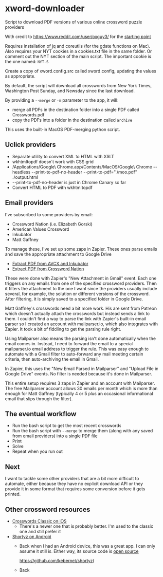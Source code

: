 # xword-downloader
Script to download PDF versions of various online crossword puzzle providers

With credit to https://www.reddit.com/user/oxguy3/ for the [starting point](https://www.reddit.com/r/crossword/comments/dqtnca/my_automatic_nyt_crossword_downloading_script/)

Requires installation of jq and coreutils (for the gdate functions on Mac). Also requires your NYT cookies in a cookies.txt file in the same folder. Or comment out the NYT section of the main script. The important cookie is the one named: `NYT-S`

Create a copy of xword.config.src called xword.config, updating the values as appropriate.

By default, the script will download all crosswords from New York Times, Washington Post Sunday, and Newsday since the last download.

By providing a `--merge` or `-m` parameter to the app, it will:

- merge all PDFs in the destination folder into a single PDF called Crosswords.pdf
- copy the PDFs into a folder in the destination called `archive`

This uses the built-in MacOS PDF-merging python script.

## Uclick providers

- Separate utility to convert XML to HTML with XSLT
- wkhtmltopdf doesn't work with CSS grid
- /Applications/Google\ Chrome.app/Contents/MacOS/Google\ Chrome --headless --print-to-pdf-no-header --print-to-pdf="./moo.pdf" ./output.html
- --print-to-pdf-no-header is just in Chrome Canary so far
- Convert HTML to PDF with wkhtmltopdf

## Email providers

I've subscribed to some providers by email:

- Crossword Nation (i.e. Elizabeth Gorski)
- American Values Crossword
- Inkubator
- Matt Gaffney

To manage these, I've set up some zaps in Zapier. These ones parse emails and save the appropriate attachment to Google Drive

- [Extract PDF from AVCX and Inkubator](https://zapier.com/shared/bb19d3831467fdf7210a835e8b14e0d80842b4c6)
- [Extract PDF from Crossword Nation](https://zapier.com/shared/d2ded7c36035204ee7c164ffc51fd3e4ad825bef)

These were done with Zapier's "New Attachment in Gmail" event. Each one triggers on any emails from one of the specified crossword providers. Then it filters the attachment to the one I want since the providers usually include several, for example, the solution or different versions of the crossword. After filtering, it is simply saved to a specified folder in Google Drive.

Matt Gaffney's crosswords need a bit more work. His are sent from Patreon which doesn't actually attach the crosswords but instead sends a link to them. I couldn't find a way to parse the link with Zapier's built-in email parser so I created an account with mailparser.io, which also integrates with Zapier. It took a bit of fiddling to get the parsing rule right.

Using Mailparser also means the parsing isn't done automatically when the email comes in. Instead, I need to forward the email to a special mailparser.io email address to trigger the rule. This was easy enough to automate with a Gmail filter to auto-forward any mail meeting certain criteria, then auto-archiving the email in Gmail.

In Zapier, this uses the "New Email Parsed in Mailparser" and "Upload File in Google Drive" events. No filter is needed because it's done in Mailparser.

This entire setup requires 3 zaps in Zapier and an account with Mailparser. The free Mailparser account allows 30 emails per month which is more than enough for Matt Gaffney (typically 4 or 5 plus an occasional informational email that slips through the filter).

## The eventual workflow

- Run the bash script to get the most recent crosswords
- Run the bash script with `--merge` to merge them (along with any saved from email providers) into a single PDF file
- Print
- Solve
- Repeat when you run out

## Next

I want to tackle some other providers that are a bit more difficult to automate, either because they have no explicit download API or they provide it in some format that requires some conversion before it gets printed.

## Other crossword resources

- [Crosswords Classic on iOS](https://apps.apple.com/us/app/crosswords-classic/id284036524)
  - There's a newer one that is probably better. I'm used to the classic one and still prefer it
- [Shortyz on Android](https://play.google.com/store/apps/details?id=com.totsp.crossword.shortyz&hl=en)
  - Back when I had an Android device, this was a great app. I can only assume it still is. Either way, its source code is [open source](https://github.com/kebernet/shortyz)
    
    https://github.com/kebernet/shortyz)
  - Back 